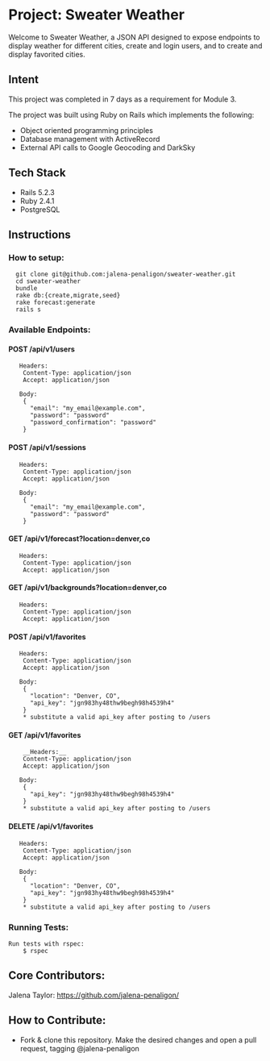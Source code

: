 # Project: Sweater Weather

Welcome to Sweater Weather, a JSON API designed to expose endpoints to display weather for different cities, create and login users, and to create and display favorited cities.

## Intent

This project was completed in 7 days as a requirement for Module 3.

The project was built using Ruby on Rails which implements the following:

* Object oriented programming principles
* Database management with ActiveRecord
* External API calls to Google Geocoding and DarkSky

## Tech Stack

* Rails 5.2.3
* Ruby 2.4.1
* PostgreSQL

## Instructions
  ### How to setup:
      git clone git@github.com:jalena-penaligon/sweater-weather.git
      cd sweater-weather
      bundle
      rake db:{create,migrate,seed}
      rake forecast:generate
      rails s

  ### Available Endpoints:
   #### POST /api/v1/users
       Headers:
        Content-Type: application/json
        Accept: application/json

       Body:
        {
          "email": "my_email@example.com",
          "password": "password"
          "password_confirmation": "password"
        }

   #### POST /api/v1/sessions
       Headers:
        Content-Type: application/json
        Accept: application/json

       Body:
        {
          "email": "my_email@example.com",
          "password": "password"
        }

   #### GET /api/v1/forecast?location=denver,co
       Headers:
        Content-Type: application/json
        Accept: application/json
       
        
   #### GET /api/v1/backgrounds?location=denver,co
       Headers:
        Content-Type: application/json
        Accept: application/json


   #### POST /api/v1/favorites
       Headers:
        Content-Type: application/json
        Accept: application/json

       Body:
        {
          "location": "Denver, CO",
          "api_key": "jgn983hy48thw9begh98h4539h4"
        }
        * substitute a valid api_key after posting to /users

   #### GET /api/v1/favorites
        __Headers:__
        Content-Type: application/json
        Accept: application/json

       Body:
        {
          "api_key": "jgn983hy48thw9begh98h4539h4"
        }
        * substitute a valid api_key after posting to /users

   #### DELETE /api/v1/favorites
       Headers:
        Content-Type: application/json
        Accept: application/json

       Body:
        {
          "location": "Denver, CO",
          "api_key": "jgn983hy48thw9begh98h4539h4"
        }
        * substitute a valid api_key after posting to /users

  ### Running Tests:
    Run tests with rspec:
        $ rspec

  ## Core Contributors:
  Jalena Taylor: https://github.com/jalena-penaligon/

  ## How to Contribute:
  - Fork & clone this repository. Make the desired changes and open a pull request, tagging @jalena-penaligon
